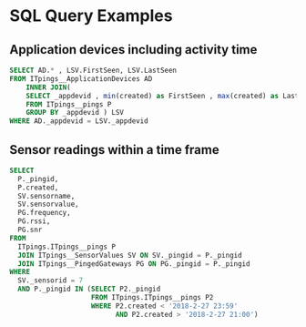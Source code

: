 # SQL Query Examples

## Application devices including activity time

```sql
SELECT AD.* , LSV.FirstSeen, LSV.LastSeen 
FROM ITpings__ApplicationDevices AD 
	INNER JOIN( 
	SELECT _appdevid , min(created) as FirstSeen , max(created) as LastSeen 
	FROM ITpings__pings P
	GROUP BY _appdevid ) LSV 
WHERE AD._appdevid = LSV._appdevid
```

## Sensor readings within a time frame

```sql
SELECT
  P._pingid,
  P.created,
  SV.sensorname,
  SV.sensorvalue,
  PG.frequency,
  PG.rssi,
  PG.snr
FROM
  ITpings.ITpings__pings P
  JOIN ITpings__SensorValues SV ON SV._pingid = P._pingid
  JOIN ITpings__PingedGateways PG ON PG._pingid = P._pingid
WHERE
  SV._sensorid = 7
  AND P._pingid IN (SELECT P2._pingid
                    FROM ITpings.ITpings__pings P2
                    WHERE P2.created < '2018-2-27 23:59'
                          AND P2.created > '2018-2-27 21:00')
```